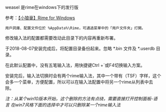 weasel 是rime在windows下的发行版

参考：[【小狼毫】Rime for Windows](https://github.com/rime/weasel)

    用戶詞庫、配置文件位於 %AppData%\Rime，可通過菜單中的「用戶文件夾」打開。

修改输入法的配置都需要改动此目录下的内容再重新布署。

于2018-08-07安装完成后，将配置目录备份起来。忽略 *.bin 文件及 *.userdb 目录。

在此默认配置中，没有五笔输入法，用快捷键Ctrl +`或F4切换输入方案。

安装完后，输入法切换时会有两个rime输入法，其中一个带有（TSF）字样，这个会多一个菜单，方便配置，所以可以在输入法配置中将另一个rime从列表中去除。

*注：从某个win10版本开始，这个删除的方法有点绕，需要直接打开控制面板-语言 在win7风格下面的选择中才可以只删除某一个rime输入法*

